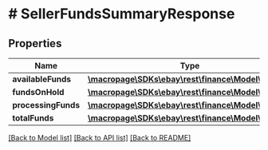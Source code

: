 # # SellerFundsSummaryResponse

## Properties

Name | Type | Description | Notes
------------ | ------------- | ------------- | -------------
**availableFunds** | [**\macropage\SDKs\ebay\rest\finance\Model\Amount**](Amount.md) |  | [optional]
**fundsOnHold** | [**\macropage\SDKs\ebay\rest\finance\Model\Amount**](Amount.md) |  | [optional]
**processingFunds** | [**\macropage\SDKs\ebay\rest\finance\Model\Amount**](Amount.md) |  | [optional]
**totalFunds** | [**\macropage\SDKs\ebay\rest\finance\Model\Amount**](Amount.md) |  | [optional]

[[Back to Model list]](../../README.md#models) [[Back to API list]](../../README.md#endpoints) [[Back to README]](../../README.md)
